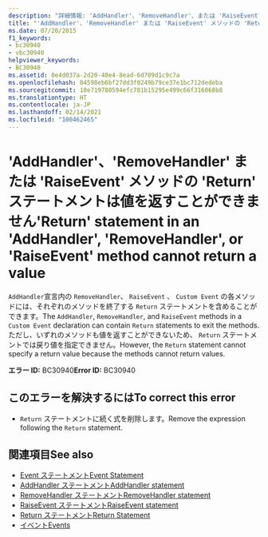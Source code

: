 ```yaml
---
description: "詳細情報: 'AddHandler'、'RemoveHandler'、または 'RaiseEvent' メソッドの 'Return' ステートメントは値を返すことができません"
title: "'AddHandler'、'RemoveHandler' または 'RaiseEvent' メソッドの 'Return' ステートメントは値を返すことができません"
ms.date: 07/20/2015
f1_keywords:
- bc30940
- vbc30940
helpviewer_keywords:
- BC30940
ms.assetid: 0e4d037a-2d20-40e4-8ead-6d709d1c9c7a
ms.openlocfilehash: 04598eb6bf27dd3f0249b79ce37e1bc712dedeba
ms.sourcegitcommit: 10e719780594efc781b15295e499c66f316068b8
ms.translationtype: HT
ms.contentlocale: ja-JP
ms.lasthandoff: 02/14/2021
ms.locfileid: "100462465"
---
```

# <a name="return-statement-in-an-addhandler-removehandler-or-raiseevent-method-cannot-return-a-value"></a><span data-ttu-id="4e511-103">'AddHandler'、'RemoveHandler' または 'RaiseEvent' メソッドの 'Return' ステートメントは値を返すことができません</span><span class="sxs-lookup"><span data-stu-id="4e511-103">'Return' statement in an 'AddHandler', 'RemoveHandler', or 'RaiseEvent' method cannot return a value</span></span>

<span data-ttu-id="4e511-104">`AddHandler`宣言内の `RemoveHandler`、 `RaiseEvent` 、 `Custom Event` の各メソッドには、それぞれのメソッドを終了する `Return` ステートメントを含めることができます。</span><span class="sxs-lookup"><span data-stu-id="4e511-104">The `AddHandler`, `RemoveHandler`, and `RaiseEvent` methods in a `Custom Event` declaration can contain `Return` statements to exit the methods.</span></span> <span data-ttu-id="4e511-105">ただし、いずれのメソッドも値を返すことができないため、 `Return` ステートメントでは戻り値を指定できません。</span><span class="sxs-lookup"><span data-stu-id="4e511-105">However, the `Return` statement cannot specify a return value because the methods cannot return values.</span></span>  
  
 <span data-ttu-id="4e511-106">**エラー ID:** BC30940</span><span class="sxs-lookup"><span data-stu-id="4e511-106">**Error ID:** BC30940</span></span>  
  
## <a name="to-correct-this-error"></a><span data-ttu-id="4e511-107">このエラーを解決するには</span><span class="sxs-lookup"><span data-stu-id="4e511-107">To correct this error</span></span>  
  
- <span data-ttu-id="4e511-108">`Return` ステートメントに続く式を削除します。</span><span class="sxs-lookup"><span data-stu-id="4e511-108">Remove the expression following the `Return` statement.</span></span>  
  
## <a name="see-also"></a><span data-ttu-id="4e511-109">関連項目</span><span class="sxs-lookup"><span data-stu-id="4e511-109">See also</span></span>

- [<span data-ttu-id="4e511-110">Event ステートメント</span><span class="sxs-lookup"><span data-stu-id="4e511-110">Event Statement</span></span>](../language-reference/statements/event-statement.md)
- [<span data-ttu-id="4e511-111">AddHandler ステートメント</span><span class="sxs-lookup"><span data-stu-id="4e511-111">AddHandler statement</span></span>](../language-reference/statements/addhandler-statement.md)
- [<span data-ttu-id="4e511-112">RemoveHandler ステートメント</span><span class="sxs-lookup"><span data-stu-id="4e511-112">RemoveHandler statement</span></span>](../language-reference/statements/removehandler-statement.md)
- [<span data-ttu-id="4e511-113">RaiseEvent ステートメント</span><span class="sxs-lookup"><span data-stu-id="4e511-113">RaiseEvent statement</span></span>](../language-reference/statements/raiseevent-statement.md)
- [<span data-ttu-id="4e511-114">Return ステートメント</span><span class="sxs-lookup"><span data-stu-id="4e511-114">Return Statement</span></span>](../language-reference/statements/return-statement.md)
- [<span data-ttu-id="4e511-115">イベント</span><span class="sxs-lookup"><span data-stu-id="4e511-115">Events</span></span>](../programming-guide/language-features/events/index.md)
